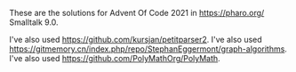 These are the solutions for Advent Of Code 2021 in https://pharo.org/ Smalltalk 9.0.

I've also used https://github.com/kursjan/petitparser2.
I've also used https://gitmemory.cn/index.php/repo/StephanEggermont/graph-algorithms.
I've also used https://github.com/PolyMathOrg/PolyMath.
